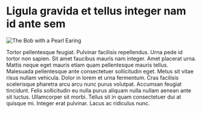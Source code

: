 # Ligula gravida et tellus integer nam id ante sem

![The Bob with a Pearl Earing](/assets/works/Bob-with-a-Pearl-Earring.jpg)

Tortor pellentesque feugiat. Pulvinar facilisis repellendus. Urna pede id tortor non sapien. Sit amet faucibus mauris nam integer. Amet placerat urna. Mattis neque eget mauris etiam quam pellentesque mauris tellus. Malesuada pellentesque ante consectetuer sollicitudin eget. Metus sit vitae risus nullam vehicula. Dolor in lorem et urna fermentum. Cras facilisis scelerisque pharetra arcu arcu nunc purus volutpat. Accumsan feugiat tincidunt. Felis sollicitudin eu nulla purus aliquam nulla nullam aenean ante sit luctus. Ullamcorper sit morbi. Tellus sit in quam consectetuer dui at quisque mi. Integer erat pulvinar. Lacus ac ridiculus nunc.
